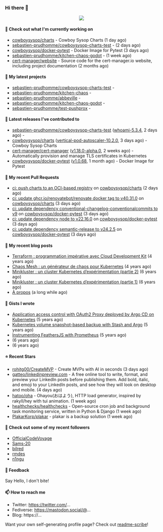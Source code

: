 ### Hi there 👋

<p align="center"><img src="https://github-readme-stats.vercel.app/api?username=sebastien-prudhomme&show_icons=true&locale=en"/></p>

#### 👷 Check out what I'm currently working on

- [cowboysysop/charts](https://github.com/cowboysysop/charts) - Cowboy Sysop Charts (1 day ago)
- [sebastien-prudhomme/cowboysysop-charts-test](https://github.com/sebastien-prudhomme/cowboysysop-charts-test) -  (2 days ago)
- [cowboysysop/docker-pytest](https://github.com/cowboysysop/docker-pytest) - Docker Image for Pytest (3 days ago)
- [sebastien-prudhomme/kitchen-chaos-godot](https://github.com/sebastien-prudhomme/kitchen-chaos-godot) -  (1 week ago)
- [cert-manager/website](https://github.com/cert-manager/website) - Source code for the cert-manager.io website, including project documentation (2 months ago)

#### 🌱 My latest projects

- [sebastien-prudhomme/cowboysysop-charts-test](https://github.com/sebastien-prudhomme/cowboysysop-charts-test) - 
- [sebastien-prudhomme/kitchen-chaos](https://github.com/sebastien-prudhomme/kitchen-chaos) - 
- [sebastien-prudhomme/abbeville](https://github.com/sebastien-prudhomme/abbeville) - 
- [sebastien-prudhomme/kitchen-chaos-godot](https://github.com/sebastien-prudhomme/kitchen-chaos-godot) - 
- [sebastien-prudhomme/test-pushprox](https://github.com/sebastien-prudhomme/test-pushprox) - 

#### 🔭 Latest releases I've contributed to

- [sebastien-prudhomme/cowboysysop-charts-test](https://github.com/sebastien-prudhomme/cowboysysop-charts-test) ([whoami-5.3.4](https://github.com/sebastien-prudhomme/cowboysysop-charts-test/releases/tag/whoami-5.3.4), 2 days ago) - 
- [cowboysysop/charts](https://github.com/cowboysysop/charts) ([vertical-pod-autoscaler-10.2.0](https://github.com/cowboysysop/charts/releases/tag/vertical-pod-autoscaler-10.2.0), 3 days ago) - Cowboy Sysop Charts
- [cert-manager/cert-manager](https://github.com/cert-manager/cert-manager) ([v1.18.0-alpha.0](https://github.com/cert-manager/cert-manager/releases/tag/v1.18.0-alpha.0), 2 weeks ago) - Automatically provision and manage TLS certificates in Kubernetes
- [cowboysysop/docker-pytest](https://github.com/cowboysysop/docker-pytest) ([v1.0.68](https://github.com/cowboysysop/docker-pytest/releases/tag/v1.0.68), 1 month ago) - Docker Image for Pytest

#### 🔨 My recent Pull Requests

- [ci: push charts to an OCI-based registry](https://github.com/cowboysysop/charts/pull/910) on [cowboysysop/charts](https://github.com/cowboysysop/charts) (2 days ago)
- [ci: update ghcr.io/renovatebot/renovate docker tag to v40.31.0](https://github.com/cowboysysop/charts/pull/909) on [cowboysysop/charts](https://github.com/cowboysysop/charts) (3 days ago)
- [ci: update dependency conventional-changelog-conventionalcommits to v9](https://github.com/cowboysysop/docker-pytest/pull/496) on [cowboysysop/docker-pytest](https://github.com/cowboysysop/docker-pytest) (3 days ago)
- [ci: update dependency node to v22.16.0](https://github.com/cowboysysop/docker-pytest/pull/495) on [cowboysysop/docker-pytest](https://github.com/cowboysysop/docker-pytest) (3 days ago)
- [ci: update dependency semantic-release to v24.2.5](https://github.com/cowboysysop/docker-pytest/pull/494) on [cowboysysop/docker-pytest](https://github.com/cowboysysop/docker-pytest) (3 days ago)

#### 📜 My recent blog posts

- [Terraform : programmation impérative avec Cloud Development Kit](https://www.cowboysysop.com/post/terraform-programmation-imperative-avec-cloud-development-kit/) (4 years ago)
- [Chaos Mesh : un générateur de chaos pour Kubernetes](https://www.cowboysysop.com/post/chaos-mesh-un-generateur-de-chaos-pour-kubernetes/) (4 years ago)
- [Minikluster : un cluster Kubernetes d’expérimentation (partie 2)](https://www.cowboysysop.com/post/minikluster-un-cluster-kubernetes-d-experimentation-partie-2/) (6 years ago)
- [Minikluster : un cluster Kubernetes d’expérimentation (partie 1)](https://www.cowboysysop.com/post/minikluster-un-cluster-kubernetes-d-experimentation-partie-1/) (6 years ago)
- [À propos](https://www.cowboysysop.com/page/a-propos/) (a long while ago)

#### 📓 Gists I wrote

- [Application access control with OAuth2 Proxy deployed by Argo CD on Kubernetes](https://gist.github.com/c90af146c465305087d5f5a55990ca71) (5 years ago)
- [Kubernetes volume snapshot-based backup with Stash and Argo](https://gist.github.com/c53e870dc6b4987fefa4c36ea9f1187c) (5 years ago)
- [Instrumenting FeathersJS with Prometheus](https://gist.github.com/93ab307c8c03a9c5fdb1ff728f413855) (5 years ago)
- [](https://gist.github.com/9827398f4f792569e56351ac56e80b80) (6 years ago)
- [](https://gist.github.com/064f0ea019c9ff37b71ebc023c0a0c6b) (6 years ago)

#### ⭐ Recent Stars

- [rohitg00/CreateMVP](https://github.com/rohitg00/CreateMVP) - Create MVPs with AI in seconds (3 days ago)
- [gatteo/linkedinpreview.com](https://github.com/gatteo/linkedinpreview.com) - A free online tool to write, format, and preview your LinkedIn posts before publishing them. Add bold, italic, and emoji to your LinkedIn posts, and see how they will look on desktop and mobile. (4 days ago)
- [hatoo/oha](https://github.com/hatoo/oha) - Ohayou(おはよう), HTTP load generator, inspired by rakyll/hey with tui animation. (1 week ago)
- [healthchecks/healthchecks](https://github.com/healthchecks/healthchecks) - Open-source cron job and background task monitoring service, written in Python &amp; Django (1 week ago)
- [PlakarKorp/plakar](https://github.com/PlakarKorp/plakar) - plakar is a backup solution (1 week ago)

#### 👯 Check out some of my recent followers

- [OfficialCodeVoyage](https://github.com/OfficialCodeVoyage)
- [Sams-20](https://github.com/Sams-20)
- [bilred](https://github.com/bilred)
- [rmdes](https://github.com/rmdes)
- [n1ngu](https://github.com/n1ngu)

#### 💬 Feedback

Say Hello, I don't bite!

#### 📫 How to reach me

- Twitter: https://twitter.com/...
- Fediverse: https://mastodon.social/@...
- Blog: https://...

Want your own self-generating profile page? Check out [readme-scribe](https://github.com/muesli/readme-scribe)!
